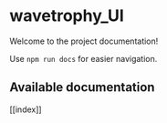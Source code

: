 # wavetrophy_UI

Welcome to the project documentation!

Use `npm run docs` for easier navigation.

## Available documentation

[[index]]

